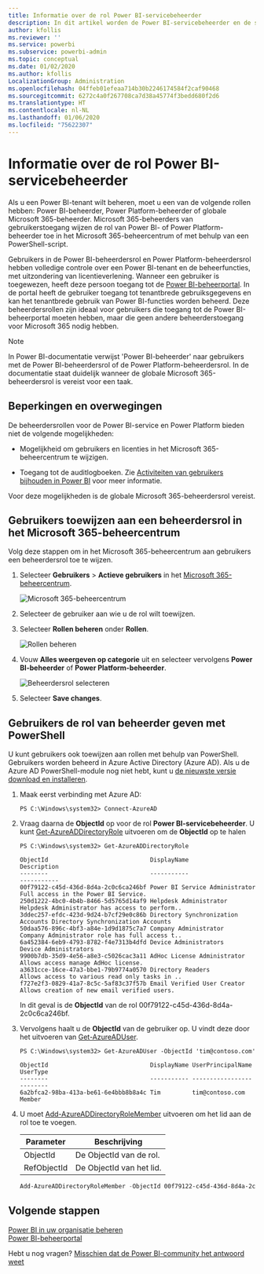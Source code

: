 ```yaml
---
title: Informatie over de rol Power BI-servicebeheerder
description: In dit artikel worden de Power BI-servicebeheerder en de specifieke rollen beschreven die beheerdersbevoegdheden bieden.
author: kfollis
ms.reviewer: ''
ms.service: powerbi
ms.subservice: powerbi-admin
ms.topic: conceptual
ms.date: 01/02/2020
ms.author: kfollis
LocalizationGroup: Administration
ms.openlocfilehash: 04ffeb01efeaa714b30b2246174584f2caf90468
ms.sourcegitcommit: 6272c4a0f267708ca7d38a45774f3bedd680f2d6
ms.translationtype: HT
ms.contentlocale: nl-NL
ms.lasthandoff: 01/06/2020
ms.locfileid: "75622307"
---
```

# <a name="understanding-power-bi-service-administrator-roles"></a>Informatie over de rol Power BI-servicebeheerder

Als u een Power BI-tenant wilt beheren, moet u een van de volgende rollen hebben: Power BI-beheerder, Power Platform-beheerder of globale Microsoft 365-beheerder. Microsoft 365-beheerders van gebruikerstoegang wijzen de rol van Power BI- of Power Platform-beheerder toe in het Microsoft 365-beheercentrum of met behulp van een PowerShell-script.

Gebruikers in de Power BI-beheerdersrol en Power Platform-beheerdersrol hebben volledige controle over een Power BI-tenant en de beheerfuncties, met uitzondering van licentieverlening. Wanneer een gebruiker is toegewezen, heeft deze persoon toegang tot de [Power BI-beheerportal](service-admin-portal.md). In de portal heeft de gebruiker toegang tot tenantbrede gebruiksgegevens en kan het tenantbrede gebruik van Power BI-functies worden beheerd. Deze beheerdersrollen zijn ideaal voor gebruikers die toegang tot de Power BI-beheerportal moeten hebben, maar die geen andere beheerderstoegang voor Microsoft 365 nodig hebben.

> [!NOTE]
> In Power BI-documentatie verwijst 'Power BI-beheerder' naar gebruikers met de Power BI-beheerdersrol of de Power Platform-beheerdersrol. In de documentatie staat duidelijk wanneer de globale Microsoft 365-beheerdersrol is vereist voor een taak.

## <a name="limitations-and-considerations"></a>Beperkingen en overwegingen

De beheerdersrollen voor de Power BI-service en Power Platform bieden niet de volgende mogelijkheden:

* Mogelijkheid om gebruikers en licenties in het Microsoft 365-beheercentrum te wijzigen.

* Toegang tot de auditlogboeken. Zie [Activiteiten van gebruikers bijhouden in Power BI](service-admin-auditing.md) voor meer informatie.

Voor deze mogelijkheden is de globale Microsoft 365-beheerdersrol vereist.

## <a name="assign-users-to-an-admin-role-in-the-microsoft-365-admin-center"></a>Gebruikers toewijzen aan een beheerdersrol in het Microsoft 365-beheercentrum

Volg deze stappen om in het Microsoft 365-beheercentrum aan gebruikers een beheerdersrol toe te wijzen.

1. Selecteer **Gebruikers** > **Actieve gebruikers** in het [Microsoft 365-beheercentrum](https://portal.office.com/adminportal/home#/homepage).

    ![Microsoft 365-beheercentrum](media/service-admin-role/powerbi-admin-users.png)

1. Selecteer de gebruiker aan wie u de rol wilt toewijzen.

1. Selecteer **Rollen beheren** onder **Rollen**.

    ![Rollen beheren](media/service-admin-role/powerbi-admin-edit-roles.png)

1. Vouw **Alles weergeven op categorie** uit en selecteer vervolgens **Power BI-beheerder** of **Power Platform-beheerder**.

    ![Beheerdersrol selecteren](media/service-admin-role/powerbi-admin-role.png)

1. Selecteer **Save changes**.

## <a name="assign-users-to-the-admin-role-with-powershell"></a>Gebruikers de rol van beheerder geven met PowerShell

U kunt gebruikers ook toewijzen aan rollen met behulp van PowerShell. Gebruikers worden beheerd in Azure Active Directory (Azure AD). Als u de Azure AD PowerShell-module nog niet hebt, kunt u [de nieuwste versie download en installeren](https://www.powershellgallery.com/packages/AzureAD/).

1. Maak eerst verbinding met Azure AD:
   ```
   PS C:\Windows\system32> Connect-AzureAD
   ```

1. Vraag daarna de **ObjectId** op voor de rol **Power BI-servicebeheerder**. U kunt [Get-AzureADDirectoryRole](/powershell/module/azuread/get-azureaddirectoryrole) uitvoeren om de **ObjectId** op te halen

    ```
    PS C:\Windows\system32> Get-AzureADDirectoryRole

    ObjectId                             DisplayName                        Description
    --------                             -----------                        -----------
    00f79122-c45d-436d-8d4a-2c0c6ca246bf Power BI Service Administrator     Full access in the Power BI Service.
    250d1222-4bc0-4b4b-8466-5d5765d14af9 Helpdesk Administrator             Helpdesk Administrator has access to perform..
    3ddec257-efdc-423d-9d24-b7cf29e0c86b Directory Synchronization Accounts Directory Synchronization Accounts
    50daa576-896c-4bf3-a84e-1d9d1875c7a7 Company Administrator              Company Administrator role has full access t..
    6a452384-6eb9-4793-8782-f4e7313b4dfd Device Administrators              Device Administrators
    9900b7db-35d9-4e56-a8e3-c5026cac3a11 AdHoc License Administrator        Allows access manage AdHoc license.
    a3631cce-16ce-47a3-bbe1-79b9774a0570 Directory Readers                  Allows access to various read only tasks in ..
    f727e2f3-0829-41a7-8c5c-5af83c37f57b Email Verified User Creator        Allows creation of new email verified users.
    ```

    In dit geval is de **ObjectId** van de rol 00f79122-c45d-436d-8d4a-2c0c6ca246bf.

1. Vervolgens haalt u de **ObjectId** van de gebruiker op. U vindt deze door het uitvoeren van [Get-AzureADUser](/powershell/module/azuread/get-azureaduser).

    ```
    PS C:\Windows\system32> Get-AzureADUser -ObjectId 'tim@contoso.com'

    ObjectId                             DisplayName UserPrincipalName      UserType
    --------                             ----------- -----------------      --------
    6a2bfca2-98ba-413a-be61-6e4bbb8b8a4c Tim         tim@contoso.com        Member
    ```

1. U moet [Add-AzureADDirectoryRoleMember](/powershell/module/azuread/add-azureaddirectoryrolemember) uitvoeren om het lid aan de rol toe te voegen.

    | Parameter | Beschrijving |
    | --- | --- |
    | ObjectId |De ObjectId van de rol. |
    | RefObjectId |De ObjectId van het lid. |

    ```powershell
    Add-AzureADDirectoryRoleMember -ObjectId 00f79122-c45d-436d-8d4a-2c0c6ca246bf -RefObjectId 6a2bfca2-98ba-413a-be61-6e4bbb8b8a4c
    ```

## <a name="next-steps"></a>Volgende stappen

[Power BI in uw organisatie beheren](service-admin-administering-power-bi-in-your-organization.md)  
[Power BI-beheerportal](service-admin-portal.md)  

Hebt u nog vragen? [Misschien dat de Power BI-community het antwoord weet](https://community.powerbi.com/)